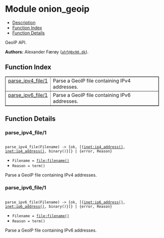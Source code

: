 

# Module onion_geoip #
* [Description](#description)
* [Function Index](#index)
* [Function Details](#functions)

GeoIP API.

__Authors:__ Alexander Færøy ([`ahf@0x90.dk`](mailto:ahf@0x90.dk)).

<a name="index"></a>

## Function Index ##


<table width="100%" border="1" cellspacing="0" cellpadding="2" summary="function index"><tr><td valign="top"><a href="#parse_ipv4_file-1">parse_ipv4_file/1</a></td><td>Parse a GeoIP file containing IPv4 addresses.</td></tr><tr><td valign="top"><a href="#parse_ipv6_file-1">parse_ipv6_file/1</a></td><td>Parse a GeoIP file containing IPv6 addresses.</td></tr></table>


<a name="functions"></a>

## Function Details ##

<a name="parse_ipv4_file-1"></a>

### parse_ipv4_file/1 ###

<pre><code>
parse_ipv4_file(Filename) -&gt; {ok, [{<a href="inet.md#type-ip4_address">inet:ip4_address()</a>, <a href="inet.md#type-ip4_address">inet:ip4_address()</a>, binary()}]} | {error, Reason}
</code></pre>

<ul class="definitions"><li><code>Filename = <a href="file.md#type-filename">file:filename()</a></code></li><li><code>Reason = term()</code></li></ul>

Parse a GeoIP file containing IPv4 addresses.

<a name="parse_ipv6_file-1"></a>

### parse_ipv6_file/1 ###

<pre><code>
parse_ipv6_file(Filename) -&gt; {ok, [{<a href="inet.md#type-ip6_address">inet:ip6_address()</a>, <a href="inet.md#type-ip6_address">inet:ip6_address()</a>, binary()}]} | {error, Reason}
</code></pre>

<ul class="definitions"><li><code>Filename = <a href="file.md#type-filename">file:filename()</a></code></li><li><code>Reason = term()</code></li></ul>

Parse a GeoIP file containing IPv6 addresses.

